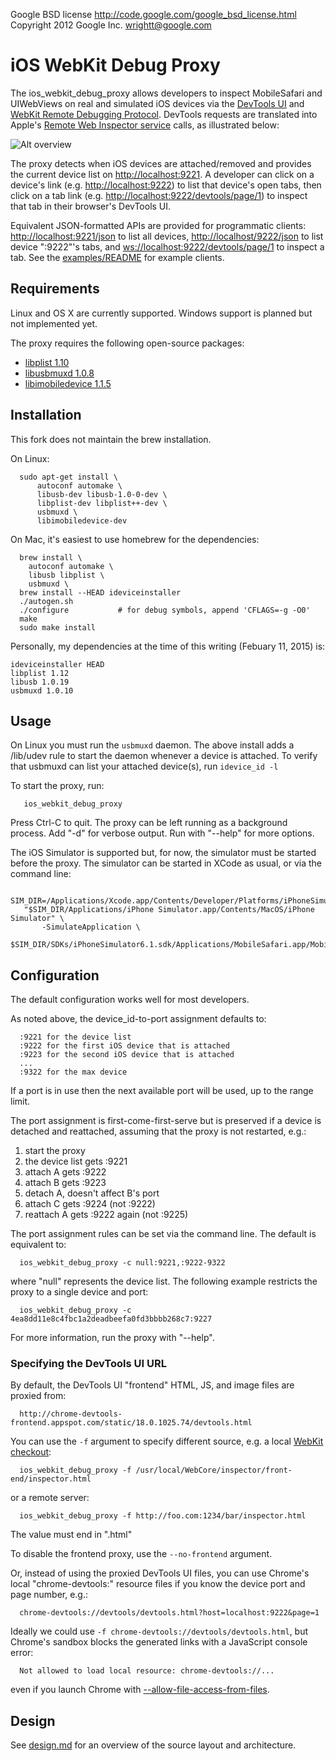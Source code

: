 Google BSD license <http://code.google.com/google_bsd_license.html>   
Copyright 2012 Google Inc.  <wrightt@google.com>


iOS WebKit Debug Proxy
======================

The ios_webkit_debug_proxy allows developers to inspect MobileSafari and UIWebViews on real and simulated iOS devices via the [DevTools UI](https://developers.google.com/chrome-developer-tools/) and [WebKit Remote Debugging Protocol](https://developers.google.com/chrome-developer-tools/docs/remote-debugging).  DevTools requests are translated into Apple's [Remote Web Inspector service](https://developer.apple.com/technologies/safari/developer-tools.html) calls, as illustrated below:

![Alt overview](overview.png "Overview")

The proxy detects when iOS devices are attached/removed and provides the current device list on <http://localhost:9221>.  A developer can click on a device's link (e.g. <http://localhost:9222>) to list that device's open tabs, then click on a tab link (e.g. <http://localhost:9222/devtools/page/1>) to inspect that tab in their browser's DevTools UI.

Equivalent JSON-formatted APIs are provided for programmatic clients: <http://localhost:9221/json> to list all devices,    <http://localhost/9222/json> to list device ":9222"'s tabs,    and [ws://localhost:9222/devtools/page/1]() to inspect a tab.  See the [examples/README](examples/README.md) for example clients.

Requirements
------------

Linux and OS X are currently supported.  Windows support is planned but not implemented yet.

The proxy requires the following open-source packages:

   - [libplist 1.10](http://cgit.sukimashita.com/libplist.git)
   - [libusbmuxd 1.0.8](http://cgit.sukimashita.com/usbmuxd.git/)
   - [libimobiledevice 1.1.5](http://cgit.sukimashita.com/libimobiledevice.git)

Installation
------------

This fork does not maintain the brew installation.

On Linux:

      sudo apt-get install \
          autoconf automake \
          libusb-dev libusb-1.0-0-dev \
          libplist-dev libplist++-dev \
          usbmuxd \
          libimobiledevice-dev
On Mac, it's easiest to use homebrew for the dependencies:

      brew install \
        autoconf automake \
        libusb libplist \
        usbmuxd \
      brew install --HEAD ideviceinstaller
      ./autogen.sh
      ./configure           # for debug symbols, append 'CFLAGS=-g -O0'
      make
      sudo make install

Personally, my dependencies at the time of this writing (Febuary 11, 2015) is:

    ideviceinstaller HEAD
    libplist 1.12
    libusb 1.0.19
    usbmuxd 1.0.10

Usage
-----
On Linux you must run the `usbmuxd` daemon.  The above install adds a /lib/udev rule to start the daemon whenever a device is attached.  To verify that usbmuxd can list your attached device(s), run `idevice_id -l`

To start the proxy, run:

       ios_webkit_debug_proxy

Press Ctrl-C to quit. The proxy can be left running as a background process.  Add "-d" for verbose output.  Run with "--help" for more options.

The iOS Simulator is supported but, for now, the simulator must be started before the proxy.  The simulator can be started in XCode as usual, or via the command line:

       SIM_DIR=/Applications/Xcode.app/Contents/Developer/Platforms/iPhoneSimulator.platform/Developer
       "$SIM_DIR/Applications/iPhone Simulator.app/Contents/MacOS/iPhone Simulator" \
           -SimulateApplication \
           $SIM_DIR/SDKs/iPhoneSimulator6.1.sdk/Applications/MobileSafari.app/MobileSafari

Configuration
-------------
The default configuration works well for most developers.

As noted above, the device_id-to-port assignment defaults to:

      :9221 for the device list
      :9222 for the first iOS device that is attached
      :9223 for the second iOS device that is attached
      ...
      :9322 for the max device
      
If a port is in use then the next available port will be used, up to the range limit.

The port assignment is first-come-first-serve but is preserved if a device
is detached and reattached, assuming that the proxy is not restarted, e.g.:

  1. start the proxy
  1. the device list gets :9221
  1. attach A gets :9222
  1. attach B gets :9223
  1. detach A, doesn't affect B's port
  1. attach C gets :9224 (not :9222)
  1. reattach A gets :9222 again (not :9225)

The port assignment rules can be set via the command line.  The default is
equivalent to:

      ios_webkit_debug_proxy -c null:9221,:9222-9322

where "null" represents the device list.  The following example restricts the proxy to
a single device and port:

      ios_webkit_debug_proxy -c 4ea8dd11e8c4fbc1a2deadbeefa0fd3bbbb268c7:9227

For more information, run the proxy with "--help".

### Specifying the DevTools UI URL

By default, the DevTools UI "frontend" HTML, JS, and image files are proxied from:

      http://chrome-devtools-frontend.appspot.com/static/18.0.1025.74/devtools.html

You can use the `-f` argument to specify different source, e.g. a local
[WebKit checkout](https://chromium.googlesource.com/chromium/blink.git/+/master/Source/devtools/):

      ios_webkit_debug_proxy -f /usr/local/WebCore/inspector/front-end/inspector.html

or a remote server:

      ios_webkit_debug_proxy -f http://foo.com:1234/bar/inspector.html

The value must end in ".html"
 
To disable the frontend proxy, use the `--no-frontend` argument.
 
Or, instead of using the proxied DevTools UI files, you can use Chrome's local
"chrome-devtools:" resource files if you know the device port and page number,
e.g.:

      chrome-devtools://devtools/devtools.html?host=localhost:9222&page=1

Ideally we could use `-f chrome-devtools://devtools/devtools.html`, but Chrome's
sandbox blocks the generated links with a JavaScript console error:

      Not allowed to load local resource: chrome-devtools://...

even if you launch Chrome with
[--allow-file-access-from-files](https://code.google.com/p/chromium/codesearch#chromium/src/content/browser/fileapi/browser_file_system_helper.cc&l=33).


Design
------

See [design.md](design.md) for an overview of the source layout and architecture.
